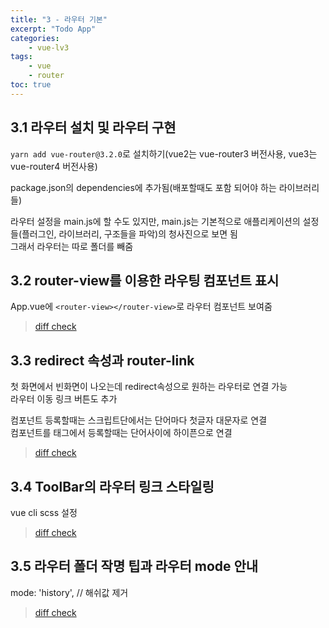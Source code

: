 ```yaml
--- 
title: "3 - 라우터 기본" 
excerpt: "Todo App"
categories: 
    - vue-lv3
tags: 
    - vue
    - router
toc: true
--- 
```


## 3.1 라우터 설치 및 라우터 구현

`yarn add vue-router@3.2.0`로 설치하기(vue2는 vue-router3 버전사용, vue3는 vue-router4 버전사용)

package.json의 dependencies에 추가됨(배포할때도 포함 되어야 하는 라이브러리들)  

라우터 설정을 main.js에 할 수도 있지만, main.js는 기본적으로 애플리케이션의 설정들(플러그인, 라이브러리, 구조들을 파악)의 청사진으로 보면 됨  
그래서 라우터는 따로 폴더를 빼줌  

## 3.2 router-view를 이용한 라우팅 컴포넌트 표시

App.vue에 `<router-view></router-view>`로 라우터 컴포넌트 보여줌  

>[diff check](https://github.com/wjddk0909/vue-news/commit/7e9afa13197fa14cfbffc011aa9efd13429f1053)

## 3.3 redirect 속성과 router-link

첫 화면에서 빈화면이 나오는데 redirect속성으로 원하는 라우터로 연결 가능  
라우터 이동 링크 버튼도 추가  

컴포넌트 등록할때는 스크립트단에서는 단어마다 첫글자 대문자로 연결  
컴포넌트를 태그에서 등록할때는 단어사이에 하이픈으로 연결

>[diff check](https://github.com/wjddk0909/vue-news/commit/d0de793092e5dae58d78f1027b9885d3b5ca22a6)

## 3.4 ToolBar의 라우터 링크 스타일링

vue cli scss 설정

>[diff check](https://github.com/wjddk0909/vue-news/commit/affc65f482fa6cd8af2060988aa7ca09e9730e30)

## 3.5 라우터 폴더 작명 팁과 라우터 mode 안내

mode: 'history', // 해쉬값 제거

>[diff check](https://github.com/wjddk0909/vue-news/commit/f7fb20e121bfa69ff9cd80a2537dfba3345e7bd4)